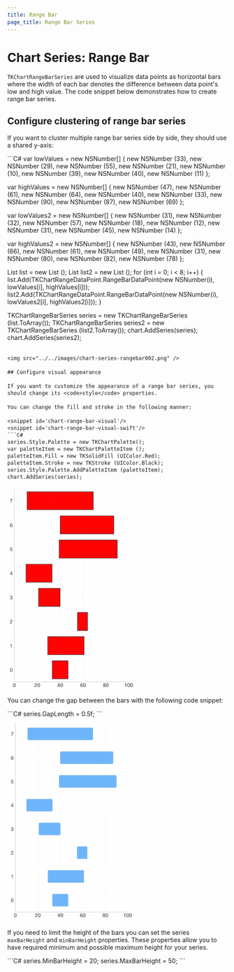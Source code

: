 ```yaml
---
title: Range Bar
page_title: Range Bar Series
---
```


# Chart Series: Range Bar

<code>TKChartRangeBarSeries</code> are used to visualize data points as horizontal bars where the width of each bar denotes the difference between data point's low and high value. The code snippet below demonstrates how to create range bar series.

## Configure clustering of range bar series

If you want to cluster multiple range bar series side by side, they should use a shared y-axis:

<snippet id='chart-range-bar'/>
<snippet id='chart-range-bar-swift'/>
```C#
var lowValues = new NSNumber[] {
    new NSNumber (33), new NSNumber (29),
    new NSNumber (55), new NSNumber (21),
    new NSNumber (10), new NSNumber (39),
    new NSNumber (40), new NSNumber (11)
};

var highValues = new NSNumber[] {
    new NSNumber (47), new NSNumber (61),
    new NSNumber (64), new NSNumber (40),
    new NSNumber (33), new NSNumber (90),
    new NSNumber (87), new NSNumber (69)
};


var lowValues2 = new NSNumber[] {
    new NSNumber (31), new NSNumber (32),
    new NSNumber (57), new NSNumber (18),
    new NSNumber (12), new NSNumber (31),
    new NSNumber (45), new NSNumber (14)
};

var highValues2 = new NSNumber[] {
    new NSNumber (43), new NSNumber (66),
    new NSNumber (61), new NSNumber (49),
    new NSNumber (31), new NSNumber (80),
    new NSNumber (82), new NSNumber (78)
};

List<TKChartRangeDataPoint> list = new List<TKChartRangeDataPoint> ();
List<TKChartRangeDataPoint> list2 = new List<TKChartRangeDataPoint> ();
for (int i = 0; i < 8; i++) {
    list.Add(TKChartRangeDataPoint.RangeBarDataPoint(new NSNumber(i), lowValues[i], highValues[i]));
    list2.Add(TKChartRangeDataPoint.RangeBarDataPoint(new NSNumber(i), lowValues2[i], highValues2[i]));
}

TKChartRangeBarSeries series = new TKChartRangeBarSeries (list.ToArray());
TKChartRangeBarSeries series2 = new TKChartRangeBarSeries (list2.ToArray());
chart.AddSeries(series);
chart.AddSeries(series2);
```

<img src="../../images/chart-series-rangebar002.png" />

## Configure visual appearance

If you want to customize the appearance of a range bar series, you should change its <code>style</code> properties.

You can change the fill and stroke in the following manner:

<snippet id='chart-range-bar-visual'/>
<snippet id='chart-range-bar-visual-swift'/>
```C#
series.Style.Palette = new TKChartPalette();
var paletteItem = new TKChartPaletteItem ();
paletteItem.Fill = new TKSolidFill (UIColor.Red);
paletteItem.Stroke = new TKStroke (UIColor.Black);
series.Style.Palette.AddPaletteItem (paletteItem);
chart.AddSeries(series);
```

<img src="../../images/chart-series-rangebar003.png" />

You can change the gap between the bars with the following code snippet:

<snippet id='chart-range-bar-gap'/>
<snippet id='chart-range-bar-gap-swift'/>
```C#
series.GapLength = 0.5f;
```

<img src="../../images/chart-series-rangebar004.png" />

If you need to limit the height of the bars you can set the series <code>maxBarHeight</code> and <code>minBarHeight</code> properties. These properties allow you to have required minimum and possible maximum height for your series.

<snippet id='chart-range-bar-height'/>
<snippet id='chart-range-bar-height-swift'/>
```C#
series.MinBarHeight = 20;
series.MaxBarHeight = 50;
```
